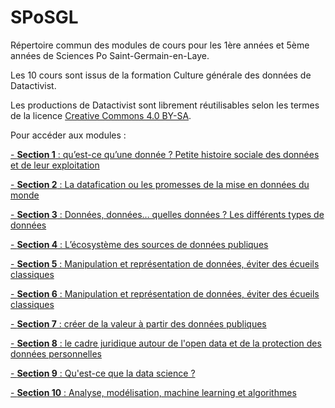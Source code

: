 # SPoSGL
Répertoire commun des modules de cours pour les 1ère années et 5ème années de Sciences Po Saint-Germain-en-Laye.

Les 10 cours sont issus de la formation Culture générale des données de Datactivist.

Les productions de Datactivist sont librement réutilisables selon les termes de la licence [Creative Commons 4.0 BY-SA](https://creativecommons.org/licenses/by-sa/4.0/legalcode.fr).

Pour accéder aux modules :

[- **Section 1** : qu’est-ce qu’une donnée ? Petite histoire sociale des données et de leur exploitation](https://datactivist.coop/SPoSGL/sections/section1.html#1)

[- **Section 2** : La datafication ou les promesses de la mise en données du monde](https://datactivist.coop/SPoSGL/sections/section2.html#1)

[- **Section 3** : Données, données… quelles données ? Les différents types de données](https://datactivist.coop/SPoSGL/sections/section3.html#1)

[- **Section 4** : L’écosystème des sources de données publiques](https://datactivist.coop/SPoSGL/sections/section4.html#1)

[- **Section 5** : Manipulation et représentation de données, éviter des écueils classiques](https://datactivist.coop/SPoSGL/sections/section5.html#1)

[- **Section 6** : Manipulation et représentation de données, éviter des écueils classiques](https://datactivist.coop/SPoSGL/sections/section6.html#1)

[- **Section 7** : créer de la valeur à partir des
données publiques](https://github.com/datactivist/SPoSGL/blob/master/Section%207.pdf)

[- **Section 8** : le cadre juridique autour de l'open data et de la protection des données personnelles](https://github.com/datactivist/SPoSGL/blob/master/Section%208.pdf)

[- **Section 9** : Qu'est-ce que la data science ? ](https://datactivist.coop/SPoSGL/sections/section9.html#1)

[- **Section 10** : Analyse, modélisation, machine learning et algorithmes ](https://datactivist.coop/SPoSGL/sections/section10.html#1)

